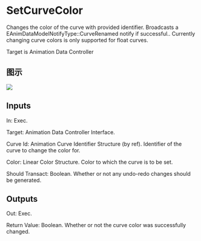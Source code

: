 # SetCurveColor

Changes the color of the curve with provided identifier. Broadcasts a EAnimDataModelNotifyType::CurveRenamed notify if successful.. Currently changing curve colors is only supported for float curves.

Target is Animation Data Controller

## 图示

![]($-20221218-18334529.png)

## Inputs

In: Exec.

Target: Animation Data Controller Interface.

Curve Id: Animation Curve Identifier Structure (by ref). Identifier of the curve to change the color for.

Color: Linear Color Structure. Color to which the curve is to be set.

Should Transact: Boolean. Whether or not any undo-redo changes should be generated.  

## Outputs

Out: Exec.

Return Value: Boolean. Whether or not the curve color was successfully changed.

